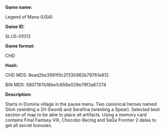 **Game name:**

Legend of Mana (USA)

**Game ID:**

SLUS-01013

**Game format:**

CHD

**Hash:**

CHD MD5: 8ead2be3981f0c2f330982b79761e912

BIN MD5: 5907187b16be1c656e029e79f3a67274

**Description:**

Starts in Domina village in the pause menu. Two canonical heroes named Siloh (wielding a 2H Sword) and Serafina (wielding a Spear). Selected best section of map to be able to place all artifacts. Using a memory card contains Final Fantasy VIII, Chocobo Racing and SaGa Frontier 2 datas to get all secret bonuses.